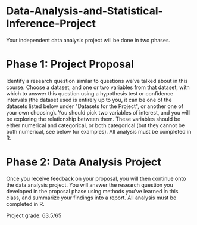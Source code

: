# Data-Analysis-and-Statistical-Inference-Project

Your independent data analysis project will be done in two phases.

# Phase 1: Project Proposal

Identify a research question similar to questions we’ve talked about in this course. Choose a dataset, and one or two variables from that dataset, with which to answer this question using a hypothesis test or confidence intervals (the dataset used is entirely up to you, it can be one of the datasets listed below under "Datasets for the Project", or another one of your own choosing). You should pick two variables of interest, and you will be exploring the relationship between them. These variables should be either numerical and categorical, or both categorical (but they cannot be both numerical, see below for examples). All analysis must be completed in R.

# Phase 2: Data Analysis Project

Once you receive feedback on your proposal, you will then continue onto the data analysis project. You will answer the research question you developed in the proposal phase using methods you’ve learned in this class, and summarize your findings into a report. All analysis must be completed in R. 

Project grade: 63.5/65
